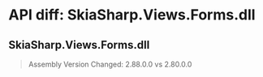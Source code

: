 # API diff: SkiaSharp.Views.Forms.dll

## SkiaSharp.Views.Forms.dll

> Assembly Version Changed: 2.88.0.0 vs 2.80.0.0

